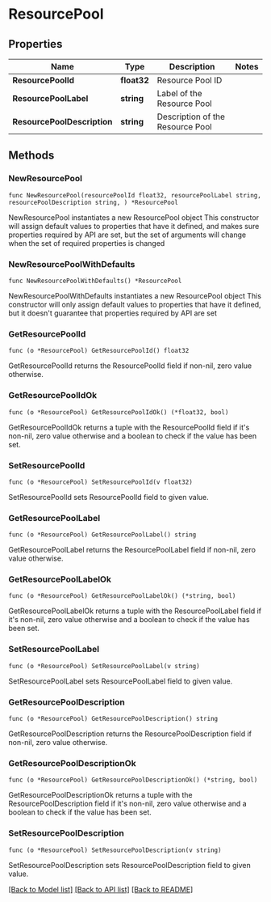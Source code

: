 # ResourcePool

## Properties

Name | Type | Description | Notes
------------ | ------------- | ------------- | -------------
**ResourcePoolId** | **float32** | Resource Pool ID | 
**ResourcePoolLabel** | **string** | Label of the Resource Pool | 
**ResourcePoolDescription** | **string** | Description of the Resource Pool | 

## Methods

### NewResourcePool

`func NewResourcePool(resourcePoolId float32, resourcePoolLabel string, resourcePoolDescription string, ) *ResourcePool`

NewResourcePool instantiates a new ResourcePool object
This constructor will assign default values to properties that have it defined,
and makes sure properties required by API are set, but the set of arguments
will change when the set of required properties is changed

### NewResourcePoolWithDefaults

`func NewResourcePoolWithDefaults() *ResourcePool`

NewResourcePoolWithDefaults instantiates a new ResourcePool object
This constructor will only assign default values to properties that have it defined,
but it doesn't guarantee that properties required by API are set

### GetResourcePoolId

`func (o *ResourcePool) GetResourcePoolId() float32`

GetResourcePoolId returns the ResourcePoolId field if non-nil, zero value otherwise.

### GetResourcePoolIdOk

`func (o *ResourcePool) GetResourcePoolIdOk() (*float32, bool)`

GetResourcePoolIdOk returns a tuple with the ResourcePoolId field if it's non-nil, zero value otherwise
and a boolean to check if the value has been set.

### SetResourcePoolId

`func (o *ResourcePool) SetResourcePoolId(v float32)`

SetResourcePoolId sets ResourcePoolId field to given value.


### GetResourcePoolLabel

`func (o *ResourcePool) GetResourcePoolLabel() string`

GetResourcePoolLabel returns the ResourcePoolLabel field if non-nil, zero value otherwise.

### GetResourcePoolLabelOk

`func (o *ResourcePool) GetResourcePoolLabelOk() (*string, bool)`

GetResourcePoolLabelOk returns a tuple with the ResourcePoolLabel field if it's non-nil, zero value otherwise
and a boolean to check if the value has been set.

### SetResourcePoolLabel

`func (o *ResourcePool) SetResourcePoolLabel(v string)`

SetResourcePoolLabel sets ResourcePoolLabel field to given value.


### GetResourcePoolDescription

`func (o *ResourcePool) GetResourcePoolDescription() string`

GetResourcePoolDescription returns the ResourcePoolDescription field if non-nil, zero value otherwise.

### GetResourcePoolDescriptionOk

`func (o *ResourcePool) GetResourcePoolDescriptionOk() (*string, bool)`

GetResourcePoolDescriptionOk returns a tuple with the ResourcePoolDescription field if it's non-nil, zero value otherwise
and a boolean to check if the value has been set.

### SetResourcePoolDescription

`func (o *ResourcePool) SetResourcePoolDescription(v string)`

SetResourcePoolDescription sets ResourcePoolDescription field to given value.



[[Back to Model list]](../README.md#documentation-for-models) [[Back to API list]](../README.md#documentation-for-api-endpoints) [[Back to README]](../README.md)


